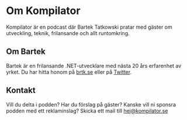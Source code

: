 ﻿# Om Kompilator

Kompilator är en podcast där Bartek Tatkowski pratar med gäster om utveckling, teknik, frilansande och allt runtomkring. 

## Om Bartek

Bartek är en frilansande .NET-utvecklare med nästa 20 års erfarenhet av yrket. Du har hitta honom på [brtk.se](https://brtk.se) eller på [Twitter](https://twitter.com/brtkdotse).

## Kontakt 

Vill du delta i podden? Har du förslag på gäster? Kanske vill ni sponsra podden med ett reklaminslag? 
Skicka ett mail till [hej@kompilator.se](mailto:hej@kompilator.se)